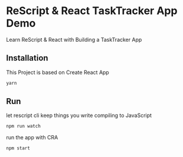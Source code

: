 # ReScript & React TaskTracker App Demo

Learn ReScript & React with Building a TaskTracker App

## Installation

This Project is based on Create React App

```sh
yarn
```
## Run

let rescript cli keep things you write compiling to JavaScript

```sh
npm run watch
```

run the app with CRA

```sh
npm start
```